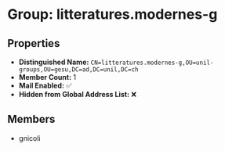 # Group: litteratures.modernes-g

## Properties

- **Distinguished Name:** `CN=litteratures.modernes-g,OU=unil-groups,OU=gesu,DC=ad,DC=unil,DC=ch`
- **Member Count:** 1
- **Mail Enabled:** ✅
- **Hidden from Global Address List:** ❌

## Members

- gnicoli
